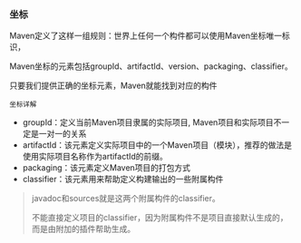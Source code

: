 ### 坐标
Maven定义了这样一组规则：世界上任何一个构件都可以使用Maven坐标唯一标识，

Maven坐标的元素包括groupId、artifactId、version、packaging、classifier。

只要我们提供正确的坐标元素，Maven就能找到对应的构件

`坐标详解`

- groupId：定义当前Maven项目隶属的实际项目, Maven项目和实际项目不一定是一对一的关系
- artifactId：该元素定义实际项目中的一个Maven项目（模块），推荐的做法是使用实际项目名称作为artifactId的前缀。
- packaging：该元素定义Maven项目的打包方式
- classifier：该元素用来帮助定义构建输出的一些附属构件
> javadoc和sources就是这两个附属构件的classifier。
> 
> 不能直接定义项目的classifier，因为附属构件不是项目直接默认生成的，而是由附加的插件帮助生成。
